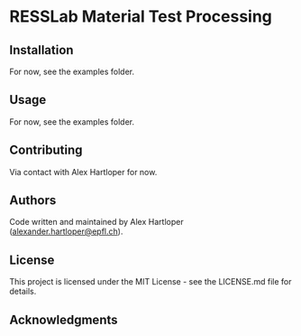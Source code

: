 # RESSLab Material Test Processing

## Installation

For now, see the examples folder.

## Usage

For now, see the examples folder.

## Contributing

Via contact with Alex Hartloper for now.

## Authors

Code written and maintained by Alex Hartloper (alexander.hartloper@epfl.ch).

## License

This project is licensed under the MIT License - see the LICENSE.md file for details.

## Acknowledgments
